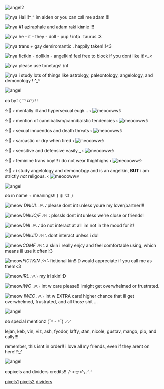 ![angel2](https://github.com/user-attachments/assets/c5cd8cde-f2bd-485c-858c-49339f019cbd)

![nya](https://64.media.tumblr.com/8e8bae7c8826dab2afbc6dcb2a260f9f/ef3796930a4ac20c-e4/s75x75_c1/d253f28a8b28875239e75e1000f3716eefeda43e.gifv)   Haii!!^_^ im aiden or you can call me adam !!! 

![nya](https://64.media.tumblr.com/8e8bae7c8826dab2afbc6dcb2a260f9f/ef3796930a4ac20c-e4/s75x75_c1/d253f28a8b28875239e75e1000f3716eefeda43e.gifv)  #1 aziraphale and adam raki kinnie !!! 

![nya](https://64.media.tumblr.com/8e8bae7c8826dab2afbc6dcb2a260f9f/ef3796930a4ac20c-e4/s75x75_c1/d253f28a8b28875239e75e1000f3716eefeda43e.gifv) he - it - they - doll - pup ! infp . taurus :3

![nya](https://64.media.tumblr.com/8e8bae7c8826dab2afbc6dcb2a260f9f/ef3796930a4ac20c-e4/s75x75_c1/d253f28a8b28875239e75e1000f3716eefeda43e.gifv)   trans + gay demiromantic . happily taken!!!<3 

![nya](https://64.media.tumblr.com/8e8bae7c8826dab2afbc6dcb2a260f9f/ef3796930a4ac20c-e4/s75x75_c1/d253f28a8b28875239e75e1000f3716eefeda43e.gifv)   fictkin - dollkin - angelkin! feel free to block if you dont like it!>_<

![nya](https://64.media.tumblr.com/8e8bae7c8826dab2afbc6dcb2a260f9f/ef3796930a4ac20c-e4/s75x75_c1/d253f28a8b28875239e75e1000f3716eefeda43e.gifv)   please use tonetags! /nf 

![nya](https://64.media.tumblr.com/8e8bae7c8826dab2afbc6dcb2a260f9f/ef3796930a4ac20c-e4/s75x75_c1/d253f28a8b28875239e75e1000f3716eefeda43e.gifv)   i study lots of things like astrology, paleontology, angelology, and demonology ! ^_^

![angel](https://64.media.tumblr.com/6cbe9b0e43b07fe671249570e9bdfca6/e2c987e3fe889c94-6b/s540x810/acef03d05b6c52ddb4d894d090b4aca7b28023b0.pnj)

ʚɞ byf ( ˶°ㅁ°) !!

୭ 🥩 › mentally ill and hypersexual eugh... ‹ ![meoooww](https://64.media.tumblr.com/3ddb3c23e167e74901522b959e9a5bfe/c6e913aea8c8a172-c9/s75x75_c1/e98e09a1ba0c70226ebf809e4c842535541c30b1.gifv)୭ 

୭ 🥩 › mention of cannibalism/cannibalistic tendencies ‹ ![meoooww](https://64.media.tumblr.com/3ddb3c23e167e74901522b959e9a5bfe/c6e913aea8c8a172-c9/s75x75_c1/e98e09a1ba0c70226ebf809e4c842535541c30b1.gifv)୭

୭ 🥩 › sexual innuendos and  death threats ‹ ![meoooww](https://64.media.tumblr.com/3ddb3c23e167e74901522b959e9a5bfe/c6e913aea8c8a172-c9/s75x75_c1/e98e09a1ba0c70226ebf809e4c842535541c30b1.gifv)୭

୭ 🥩 › sarcastic or dry when tired ‹ ![meoooww](https://64.media.tumblr.com/3ddb3c23e167e74901522b959e9a5bfe/c6e913aea8c8a172-c9/s75x75_c1/e98e09a1ba0c70226ebf809e4c842535541c30b1.gifv)୭

୭ 🥩 › sensitive and defensive easily,,, ‹ ![meoooww](https://64.media.tumblr.com/3ddb3c23e167e74901522b959e9a5bfe/c6e913aea8c8a172-c9/s75x75_c1/e98e09a1ba0c70226ebf809e4c842535541c30b1.gifv)୭

୭ 🥩 › feminine trans boy!!! i do not wear thighhighs ‹ ![meoooww](https://64.media.tumblr.com/3ddb3c23e167e74901522b959e9a5bfe/c6e913aea8c8a172-c9/s75x75_c1/e98e09a1ba0c70226ebf809e4c842535541c30b1.gifv)୭

୭ 🥩 › i study angelology and demonology and is an angelkin, **BUT** i am strictly *not* religous. ‹ ![meoooww](https://64.media.tumblr.com/3ddb3c23e167e74901522b959e9a5bfe/c6e913aea8c8a172-c9/s75x75_c1/e98e09a1ba0c70226ebf809e4c842535541c30b1.gifv)୭


![angel](https://64.media.tumblr.com/6cbe9b0e43b07fe671249570e9bdfca6/e2c987e3fe889c94-6b/s540x810/acef03d05b6c52ddb4d894d090b4aca7b28023b0.pnj)

ʚɞ in name + meanings!! ( ദ്ദി ˙ᗜ˙ )

![meow](https://64.media.tumblr.com/0018ac2053c69abb00c067f033f75593/d5f3956d46975a7f-95/s75x75_c1/3c78e3fd5c12f82e1b8d0b217caa9c6491fc4904.gifv) *DNIUL* .୨ৎ ݁˖ please dont int unless youre my lover/partner!!!

![meow](https://64.media.tumblr.com/0018ac2053c69abb00c067f033f75593/d5f3956d46975a7f-95/s75x75_c1/3c78e3fd5c12f82e1b8d0b217caa9c6491fc4904.gifv)*DNIUC/F* .୨ৎ ݁˖ plsssls dont int unless we're close or friends!

![meow](https://64.media.tumblr.com/0018ac2053c69abb00c067f033f75593/d5f3956d46975a7f-95/s75x75_c1/3c78e3fd5c12f82e1b8d0b217caa9c6491fc4904.gifv)*DNI* .୨ৎ ݁˖ do not interact at all, im not in the mood for it!

![meow](https://64.media.tumblr.com/0018ac2053c69abb00c067f033f75593/d5f3956d46975a7f-95/s75x75_c1/3c78e3fd5c12f82e1b8d0b217caa9c6491fc4904.gifv)*DNIUID* .୨ৎ݁ ˖ dont interact unless i do!

![meow](https://64.media.tumblr.com/0018ac2053c69abb00c067f033f75593/d5f3956d46975a7f-95/s75x75_c1/3c78e3fd5c12f82e1b8d0b217caa9c6491fc4904.gifv)*COMF* .୨ৎ݁݁ ˖ a skin i really enjoy and feel comfortable using, which means ill use it often!:3

![meow](https://64.media.tumblr.com/0018ac2053c69abb00c067f033f75593/d5f3956d46975a7f-95/s75x75_c1/3c78e3fd5c12f82e1b8d0b217caa9c6491fc4904.gifv)*FICTKIN* .୨ৎ݁݁ ˖ fictional kin!!:D would appreciate if you call me as them<3

![meow](https://64.media.tumblr.com/0018ac2053c69abb00c067f033f75593/d5f3956d46975a7f-95/s75x75_c1/3c78e3fd5c12f82e1b8d0b217caa9c6491fc4904.gifv)*IRL* .୨ৎ݁݁ ˖ my irl skin!:D

![meow](https://64.media.tumblr.com/0018ac2053c69abb00c067f033f75593/d5f3956d46975a7f-95/s75x75_c1/3c78e3fd5c12f82e1b8d0b217caa9c6491fc4904.gifv)*IWC* .୨ৎ݁݁ ˖ int w care please!! i might get overwhelmed or frustrated.

![meow](https://64.media.tumblr.com/0018ac2053c69abb00c067f033f75593/d5f3956d46975a7f-95/s75x75_c1/3c78e3fd5c12f82e1b8d0b217caa9c6491fc4904.gifv) *IWEC* .୨ৎ݁݁ ˖ int w EXTRA care! higher chance that ill get overwhelmed, frustrated, and all those shit ...

![angel](https://64.media.tumblr.com/6cbe9b0e43b07fe671249570e9bdfca6/e2c987e3fe889c94-6b/s540x810/acef03d05b6c52ddb4d894d090b4aca7b28023b0.pnj)

ʚɞ special mentionz (˶˃ ᵕ ˂˶) .ᐟ.ᐟ

lejan, keb, vin, viz, ash, fyodor, laffy, stan, nicole, gustav, mango, pip, and cally!!!

remember, this isnt in order!! i love all my friends, even if they arent on here!!^_^

![angel](https://64.media.tumblr.com/6cbe9b0e43b07fe671249570e9bdfca6/e2c987e3fe889c94-6b/s540x810/acef03d05b6c52ddb4d894d090b4aca7b28023b0.pnj)

ʚɞpixels and dividers credits!! ₍^ >ヮ<^₎ .ᐟ.ᐟ

[pixels1](https://www.tumblr.com/neapolitanpony/763097376653213696?source=share) [pixels2](https://www.tumblr.com/pixels-thesaurus/738379038291378176/do-you-have-any-white-pixels3-i-need-it-for-my?source=share) [dividers](https://www.tumblr.com/anitalenia/754964117307211776/she-looked-like-an-ethereal-angel-with-that?source=share)
